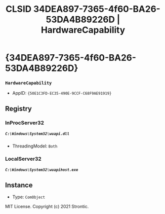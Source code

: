 ﻿---
title: "CLSID 34DEA897-7365-4f60-BA26-53DA4B89226D | HardwareCapability"
excerpt: What is COM-Object CLSID 34DEA897-7365-4f60-BA26-53DA4B89226D?
---

# {34DEA897-7365-4f60-BA26-53DA4B89226D}

### `HardwareCapability`
* AppID: `{50E1C3FD-EC35-490E-9CCF-C68F9AE91919}`

## Registry


### InProcServer32

##### `C:\Windows\System32\wuapi.dll`
* ThreadingModel: `Both`

### LocalServer32

##### `C:\Windows\System32\wuapihost.exe`

## Instance

* Type: `ComObject`

MIT License. Copyright (c) 2021 Strontic.


